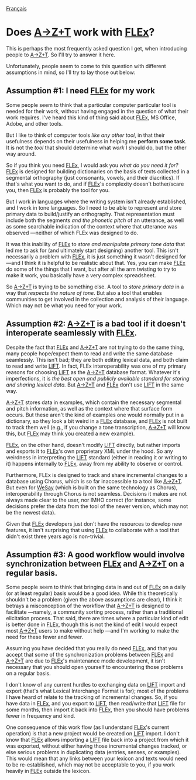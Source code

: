 <a href="fr/FLEX_COLLABORATION.md">Français</a>
# Does [A→Z+T] work with [FLEx]?

This is perhaps the most frequently asked question I get, when introducing people to [A→Z+T]. So I'll try to answer it here.

Unfortunately, people seem to come to this question with different assumptions in mind, so I'll try to lay those out below:

## Assumption #1: I need [FLEx] for my work
Some people seem to think that a particular computer particular tool is needed for their work, without having engaged in the question of what their work requires. I've heard this kind of thing said about [FLEx], MS Office, Adobe, and other tools.

But I like to think of computer tools _like any other tool_, in that their usefulness depends on their usefulness in helping me **perform some task**. It is not the _tool_ that should determine what _work_ I should do, but the other way around.

So if you think you need [FLEx], I would ask you _what do you need it for?_ [FLEx] is designed for building dictionaries on the basis of texts collected in a segmental orthography (just consonants, vowels, and their diacritics). If that's what you want to do, and if [FLEx]'s complexity doesn't bother/scare you, then [FLEx] is probably the tool for you.

But I work in languages where the writing system isn't already established, and I work in tone languages. So I need to be able to represent and store primary data to build/justify an orthography. That representation must include both the segments _and the phonetic pitch_ of an utterance, as well as some searchable indication of the context where that utterance was observed —neither of which FLEx was designed to do.

It was this inability of [FLEx] to _store and manipulate primary tone data_ that led me to ask for (and ultimately start designing) another tool. This isn't necessarily a problem with [FLEx], it is just something it wasn't designed for —and I think it is helpful to be realistic about that. Yes, you can make [FLEx] do some of the things that I want, but after all the arm twisting to try to make it work, you basically have a very complex spreadsheet.

So [A→Z+T] is trying to be something else. A tool to _store primary data_ in a way that _respects the nature of tone_. But also a tool that enables communities to get involved in the collection and analysis of their language. Which may not be what you need for your work.

## Assumption #2: [A→Z+T] is a bad tool if it doesn't interoperate seamlessly with [FLEx].

Despite the fact that [FLEx] and [A→Z+T] are not trying to do the same thing, many people hope/expect them to read and write the same database seamlessly.  This isn't bad; they are both editing lexical data, and both claim to read and write [LIFT]. In fact, FLEx interoperability was one of my primary reasons for choosing [LIFT] as the [A→Z+T] database format. Whatever it's imperfections, it is _the best open and publicly available standard for storing and sharing lexical data._ But [A→Z+T] and [FLEx] don't use [LIFT] in the same way.

[A→Z+T] stores data in examples, which contain the necessary segmental and pitch information, as well as the context where that surface form occurs. But these aren't the kind of examples one would normally put in a dictionary, so they look a bit weird in a [FLEx] database, and [FLEx] is not built to track them well (e.g., if you change a tone transcription, [A→Z+T] will know this, but [FLEx] may think you created a new example).

[FLEx], on the other hand, doesn't modify [LIFT] directly, but rather imports and exports it to [FLEx]'s own proprietary XML under the hood. So any weirdness in interpreting the [LIFT] standard (either in reading it or writing to it) happens internally to [FLEx], away from my ability to observe or control.

Furthermore, FLEx is designed to track and share incremental changes to a database using Chorus, which is so far inaccessible to a tool like [A→Z+T]. But even for [WeSay] (which is built on the same technology as Chorus), interoperability through Chorus is not seamless. Decisions it makes are not always made clear to the user, nor IMHO correct (for instance, some decisions prefer the data from the tool of the newer version, which may not be the newest data).

Given that [FLEx] developers just don't have the resources to develop new features, it isn't surprising that using [FLEx] to collaborate with a tool that didn't exist three years ago is non-trivial.

## Assumption #3: A good workflow would involve synchronization between [FLEx] and [A→Z+T] on a regular basis.

Some people seem to think that bringing data in and out of [FLEx] on a daily (or at least regular) basis would be a good idea. While this theoretically shouldn't be a problem (given the above assumptions are clear), I think it betrays a misconception of the workflow that [A→Z+T] is designed to facilitate —namely, a community sorting process, rather than a traditional elicitation process. That said, there are times where a particular kind of edit is better done in [FLEx], though this is not the kind of edit I would expect most [A→Z+T] users to make without help —and I'm working to make the need for these fewer and fewer.

Assuming you have decided that you really do need [FLEx], and that you accept that some of the synchronization problems between [FLEx] and [A→Z+T] are due to [FLEx]'s maintenance mode development, it isn't necessary that you should open yourself to encountering those problems on a regular basis.

I don't know of any current hurdles to exchanging data on [LIFT] import and export (that's what Lexical Interchange Format is for); most of the problems I have heard of relate to the tracking of incremental changes. So, if you have data in [FLEx], and you export to [LIFT], then read/write that [LIFT] file for some months, then import it back into [FLEx], then you should have problems fewer in frequency and kind.

One consequence of this work flow (as I understand [FLEx]'s current operation) is that a new project would be created on [LIFT] import. I don't know that [FLEx] allows importing a [LIFT] file back into a project from which it was exported, without either having those incremental changes tracked, or else serious problems in duplicating data (entries, senses, or examples). This would mean that any links between your lexicon and texts would need to be re-established, which may not be acceptable to you, if you work heavily in [FLEx] outside the lexicon.

[A→Z+T]:  https://github.com/kent-rasmussen/azt
[WeSay]:  https://software.sil.org/wesay/
[FLEx]: https://software.sil.org/fieldworks/
[LIFT]: https://code.google.com/archive/p/lift-standard/
[CAWL]: http://www.comparalex.org/resources/SIL%20Comparative%20African%20Word%20List.pdf
